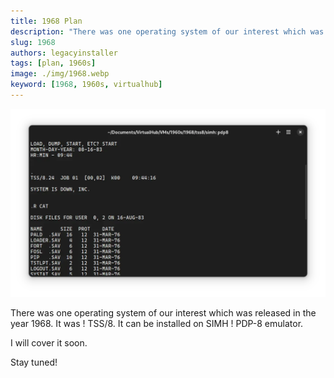 ```yaml
---
title: 1968 Plan
description: "There was one operating system of our interest which was released in the year 1968. It was ! TSS/8. It can be installed on SIMH."
slug: 1968
authors: legacyinstaller
tags: [plan, 1960s]
image: ./img/1968.webp
keyword: [1968, 1960s, virtualhub]
---
```


![TSS/8 from 1965](./img/1968.webp)

There was one operating system of our interest which was released in the year 1968. It was ! TSS/8. It can be installed on SIMH ! PDP-8 emulator.

<!-- truncate -->

I will cover it soon.

Stay tuned!

